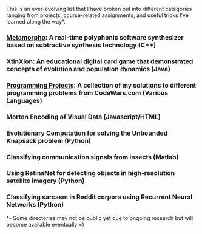 This is an ever-evolving list that I have broken out into different categories ranging from projects, course-related assignments, and useful tricks I've learned along the way*. 

### [Metamorpho](https://github.com/jpxrc/Projects/tree/master/Metamorpho): A real-time polyphonic software synthesizer based on subtractive synthesis technology (C++)
### [XtinXion](https://github.com/jpxrc/Projects/tree/master/XtinXion/XtinXion): An educational digital card game that demonstrated concepts of evolution and population dynamics (Java)
### [Programming Projects](https://github.com/jpxrc/Projects/tree/master/Programming%20Challenges): A collection of my solutions to different programming problems from CodeWars.com (Various Languages)
### Morton Encoding of Visual Data (Javascript/HTML)
### Evolutionary Computation for solving the Unbounded Knapsack problem (Python)
### Classifying communication signals from insects (Matlab)
### Using RetinaNet for detecting objects in high-resolution satellite imagery (Python)
### Classifying sarcasm in Reddit corpora using Recurrent Neural Networks (Python)

*- Some directories may not be public yet due to ongoing research but will become available eventually =)
